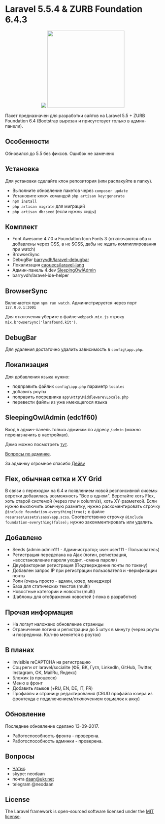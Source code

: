 # Laravel 5.5.4 & ZURB Foundation 6.4.3
<p align="center"><img src="https://laravel.com/assets/img/components/logo-laravel.svg"> <img width="250" src="http://foundation.zurb.com/assets/img/homepage/responsive-through-and-through.svg"></p>

Пакет предназначен для разработки сайтов на Laravel 5.5 + ZURB Foundation 6.4 (Bootstrap вырезан и присутствует только в админ-панели).

## Особенности
Обновился до 5.5 без фиксов. Ошибок не замечено

## Установка
Для установки сделайте клон репозитория (или распакуйте в папку).
- Выполните обновление пакетов через `composer update`
- Установите ключ командой `php artisan key:generate`
- `npm install`
- `php artisan migrate` для миграций
- `php artisan db:seed` (если нужны сиды)


## Комплект
- Font Awesome 4.7.0 и Foundation Icon Fonts 3 (отключаются оба и добавлены через CSS, а не SCSS, дабы не ждать компиллирования при watch)
- BrowserSync
- DebugBar [barryvdh/laravel-debugbar](https://github.com/barryvdh/laravel-debugbar)
- Локализация [caouecs/laravel-lang](https://github.com/caouecs/Laravel-lang)
- Админ-панель 4.dev [SleepingOwlAdmin](https://github.com/LaravelRUS/SleepingOwlAdmin)
- barryvdh/laravel-ide-helper

## BrowserSync
Включается при `npm run watch`. Администрируется через порт `127.0.0.1:3001`

Для отключения уберите в файле `webpack.mix.js` строку `mix.browserSync('larafound.kit')`.

## DebugBar
Для удаления достаточно удалить зависимость в `config\app.php`.

## Локализация
Для добавления языка нужно:
- подправить файлик `config\app.php` параметр `locales`
- добавить роуты
- поправить посредника `app\Http\Middleware\Locale.php`
- перевести файлы из уже имеющегося языка

## SleepingOwlAdmin (edc1f60)
Вход в админ-панель только админам по адресу `/admin` (можно переназначить в настройках).

Демо можно посмотреть [тут](http://demo.sleepingowladmin.ru/).

[Вопросы по админке](https://gitter.im/LaravelRUS/SleepingOwlAdmin).

За админку огромное спасибо [Дейву](https://github.com/aios)

## Flex, обычная сетка и XY Grid
В связи с переходом на 6.4 и появлением новой респонсивной сисемы верстки добавилась возможность "Все в одном".
Верстайте хоть Flex, хоть старой системой (через row и column/s), хоть XY-разметкой.
Если нужно выключить обычную разметку, нужно раскоментировать строчку `@include foundation-everything(true);` в файле `resurses\assets\sass\app.scss`. Соответственно строчку `@include foundation-everything(false);` нужно закомментировать или удалить.

## Добавлено
- Seeds (admin:admin111 - Администратор; user:user111 - Пользователь)
- Регистрация переделана на Ajax (логин, регистрация, +восстановление пароля уходит, -смена пароля)
- Двухфакторная регистрация (Подтверждение почты по токену)
- Добавлен запрос IP при регистрации пользователя и -верификации почты
- Роли (очень просто - админ, юзер, менеджер)
- База для статических текстов (multi)
- Новостные категории и новости (multi)
- Шаблоны для отображения новостей (-пока в разработке)

## Прочая информация
- На логаут наложено обновление страницы
- Ограничение логина и регистрации до 5 штук в минуту (через роуты и посредника. Кол-во меняется в роутах)

## В планах
- Invisible reCAPTCHA на регистрацию
- Соц реги от laravel/socialite (ФБ, ВК, Гугл, LinkedIn, GitHub, Twitter, Instagram, OK, MailRu, Яндекс)
- Бложик (в процессе)
- Меню в фронт
- Добавить языков (+RU, EN, DE, IT, FR)
- Профайлы и страницу редактирования (CRUD профайла юзера из фронтенда с подключением/отключением социалок к акку)

## Обновление
Последнее обновление сделано 13-09-2017.
- Работоспособность фронта - проверена.
- Работоспособность админки - проверена.

## Вопросы
- [Чатик](https://gitter.im/ZURB-Foundation/Lobby).
- skype: neodaan
- почта daan@ukr.net
- telegram @neodaan

## License

The Laravel framework is open-sourced software licensed under the [MIT license](http://opensource.org/licenses/MIT).

